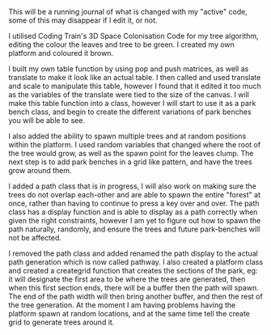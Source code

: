 This will be a running journal of what is changed with my "active" code, some of this may disappear if I edit it, or not.

I utilised Coding Train's 3D Space Colonisation Code for my tree algorithm, editing the colour the leaves and tree to be green. I created my own platform and coloured it brown.

I built my own table function by using pop and push matrices, as well as translate to make it look like an actual table. I then called and used translate and scale to manipulate this table, however I found that it edited it too much as the variables of the translate were tied to the size of the canvas. I will make this table function into a class, however I will start to use it as a park bench class, and begin to create the different variations of park benches you will be able to see.

I also added the ability to spawn multiple trees and at random positions within the platform. I used random variables that changed where the root of the tree would grow, as well as the spawn point for the leaves clump. The next step is to add park benches in a grid like pattern, and have the trees grow around them.

I added a path class that is in progress, I will also work on making sure the trees do not overlap each-other and are able to spawn the entire "forest" at once, rather than having to continue to press a key over and over. The path class has a display function and is able to display as a path correctly when given the right constraints, however I am yet to figure out how to spawn the path naturally, randomly, and ensure the trees and future park-benches will not be affected.

I removed the path class and added renamed the path display to the actual path generation which is now called pathway. I also created a platform class and created a creategrid function that creates the sections of the park, eg: it will designate the first area to be where the trees are generated, then when this first section ends, there will be a buffer then the path will spawn. The end of the path width will then bring another buffer, and then the rest of the tree generation. At the moment I am having problems having the platform spawn at random locations, and at the same time tell the create grid to generate trees around it.

